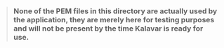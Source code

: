 > ### None of the PEM files in this directory are actually used by the application, they are merely here for testing purposes and will not be present by the time Kalavar is ready for use.